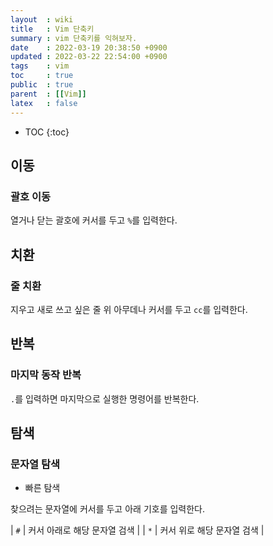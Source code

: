 ```yaml
---
layout  : wiki
title   : Vim 단축키 
summary : vim 단축키를 익혀보자.
date    : 2022-03-19 20:38:50 +0900
updated : 2022-03-22 22:54:00 +0900
tags    : vim 
toc     : true
public  : true
parent  : [[Vim]] 
latex   : false
---
```

* TOC
{:toc}

## 이동

### 괄호 이동

열거나 닫는 괄호에 커서를 두고 `%`를 입력한다.

## 치환
### 줄 치환
지우고 새로 쓰고 싶은 줄 위 아무데나 커서를 두고 `cc`를 입력한다.

## 반복
### 마지막 동작 반복
`.`를 입력하면 마지막으로 실행한 명령어를 반복한다.

## 탐색

### 문자열 탐색

- 빠른 탐색

찾으려는 문자열에 커서를 두고 아래 기호를 입력한다.

| `#` | 커서 아래로 해당 문자열 검색 |
| `*` | 커서 위로 해당 문자열 검색   |
